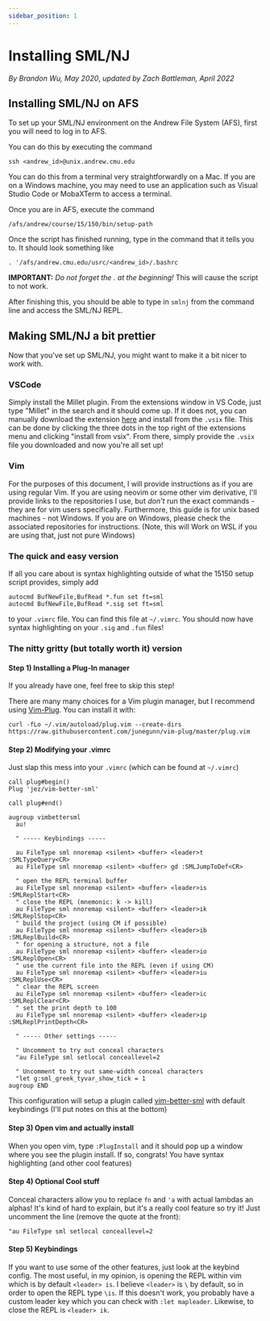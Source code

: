 ```yaml
---
sidebar_position: 1
---
```


# Installing SML/NJ

_By Brandon Wu, May 2020_, _updated by Zach Battleman, April 2022_

## Installing SML/NJ on AFS

To set up your SML/NJ environment on the Andrew File System (AFS), first you will need to log in to AFS.

You can do this by executing the command

```
ssh <andrew_id>@unix.andrew.cmu.edu
```

You can do this from a terminal very straightforwardly on a Mac. If you are on a Windows machine, you may need to use an application such as Visual Studio Code or MobaXTerm to access a terminal.

Once you are in AFS, execute the command

```
/afs/andrew/course/15/150/bin/setup-path
```

Once the script has finished running, type in the command that it tells you to. It should look something like

```
. '/afs/andrew.cmu.edu/usrc/<andrew_id>/.bashrc
```

**IMPORTANT:** _Do not forget the . at the beginning!_ This will cause the script to not work.

After finishing this, you should be able to type in `smlnj` from the command line and access the SML/NJ REPL.

## Making SML/NJ a bit prettier

Now that you've set up SML/NJ, you might want to make it a bit nicer to work with.

### VSCode

Simply install the Millet plugin. From the extensions window in VS Code, just type "Millet" in the search and it should come up. If it does not, you can manually download the extension [here](https://marketplace.visualstudio.com/items?itemName=azdavis.millet) and install from the `.vsix` file. This can be done by clicking the three dots in the top right of the extensions menu and clicking "install from vsix". From there, simply provide the `.vsix` file you downloaded and now you're all set up!

### Vim

For the purposes of this document, I will provide instructions as if you are using regular Vim. If you are using neovim or some other vim derivative, I'll provide links to the repositories I use, but _don't_ run the exact commands - they are for vim users specifically. Furthermore, this guide is for unix based machines - not Windows. If you are on Windows, please check the associated repositories for instructions. (Note, this will Work on WSL if you are using that, just not pure Windows)

### The quick and easy version

If all you care about is syntax highlighting outside of what the 15150 setup script provides, simply add

```vim
autocmd BufNewFile,BufRead *.fun set ft=sml
autocmd BufNewFile,BufRead *.sig set ft=sml
```

to your `.vimrc` file. You can find this file at `~/.vimrc`. You should now have syntax highlighting on your `.sig` and `.fun` files!

### The nitty gritty (but totally worth it) version

#### Step 1) Installing a Plug-In manager

If you already have one, feel free to skip this step!

There are many many choices for a Vim plugin manager, but I recommend using [Vim-Plug](https://github.com/junegunn/vim-plug). You can install it with:

```
curl -fLo ~/.vim/autoload/plug.vim --create-dirs https://raw.githubusercontent.com/junegunn/vim-plug/master/plug.vim
```

#### Step 2) Modifying your .vimrc

Just slap this mess into your `.vimrc` (which can be found at `~/.vimrc`)

```vim
call plug#begin()
Plug 'jez/vim-better-sml'

call plug#end()

augroup vimbettersml
  au!

  " ----- Keybindings -----

  au FileType sml nnoremap <silent> <buffer> <leader>t :SMLTypeQuery<CR>
  au FileType sml nnoremap <silent> <buffer> gd :SMLJumpToDef<CR>

  " open the REPL terminal buffer
  au FileType sml nnoremap <silent> <buffer> <leader>is :SMLReplStart<CR>
  " close the REPL (mnemonic: k -> kill)
  au FileType sml nnoremap <silent> <buffer> <leader>ik :SMLReplStop<CR>
  " build the project (using CM if possible)
  au FileType sml nnoremap <silent> <buffer> <leader>ib :SMLReplBuild<CR>
  " for opening a structure, not a file
  au FileType sml nnoremap <silent> <buffer> <leader>io :SMLReplOpen<CR>
  " use the current file into the REPL (even if using CM)
  au FileType sml nnoremap <silent> <buffer> <leader>iu :SMLReplUse<CR>
  " clear the REPL screen
  au FileType sml nnoremap <silent> <buffer> <leader>ic :SMLReplClear<CR>
  " set the print depth to 100
  au FileType sml nnoremap <silent> <buffer> <leader>ip :SMLReplPrintDepth<CR>

  " ----- Other settings -----

  " Uncomment to try out conceal characters
  "au FileType sml setlocal conceallevel=2

  " Uncomment to try out same-width conceal characters
  "let g:sml_greek_tyvar_show_tick = 1
augroup END
```

This configuration will setup a plugin called [vim-better-sml](https://github.com/jez/vim-better-sml) with default keybindings (I'll put notes on this at the bottom)

#### Step 3) Open vim and actually install

When you open vim, type `:PlugInstall` and it should pop up a window where you see the plugin install. If so, congrats! You have syntax highlighting (and other cool features)

#### Step 4) Optional Cool stuff

Conceal characters allow you to replace `fn` and `'a` with actual lambdas an alphas! It's kind of hard to explain, but it's a really cool feature so try it! Just uncomment the line (remove the quote at the front):

```
"au FileType sml setlocal conceallevel=2
```

#### Step 5) Keybindings

If you want to use some of the other features, just look at the keybind config. The most useful, in my opinion, is opening the REPL within vim which is by default `<leader> is`. I believe `<leader>` is `\` by default, so in order to open the REPL type `\is`. If this doesn't work, you probably have a custom leader key which you can check with `:let mapleader`. Likewise, to close the REPL is `<leader> ik`.
